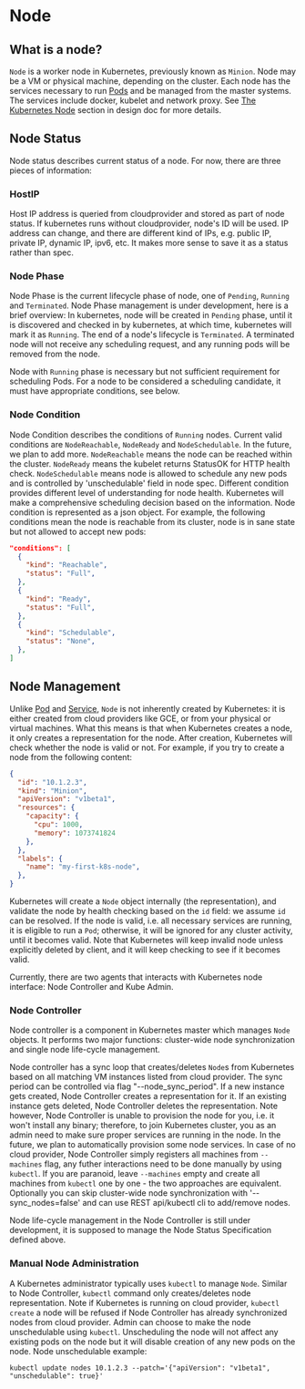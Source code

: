 # Node

## What is a node?

`Node` is a worker node in Kubernetes, previously known as `Minion`. Node
may be a VM or physical machine, depending on the cluster. Each node has
the services necessary to run [Pods](pods.md) and be managed from the master
systems. The services include docker, kubelet and network proxy. See
[The Kubernetes Node](../DESIGN.md#the-kubernetes-node) section in design
doc for more details.

## Node Status

Node status describes current status of a node. For now, there are three
pieces of information:

### HostIP

Host IP address is queried from cloudprovider and stored as part of node
status. If kubernetes runs without cloudprovider, node's ID will be used.
IP address can change, and there are different kind of IPs, e.g. public
IP, private IP, dynamic IP, ipv6, etc. It makes more sense to save it as
a status rather than spec.

### Node Phase

Node Phase is the current lifecycle phase of node, one of `Pending`,
`Running` and `Terminated`. Node Phase management is under development,
here is a brief overview: In kubernetes, node will be created in `Pending`
phase, until it is discovered and checked in by kubernetes, at which time,
kubernetes will mark it as `Running`. The end of a node's lifecycle is
`Terminated`. A terminated node will not receive any scheduling request,
and any running pods will be removed from the node.

Node with `Running` phase is necessary but not sufficient requirement for
scheduling Pods. For a node to be considered a scheduling candidate, it
must have appropriate conditions, see below.

### Node Condition
Node Condition describes the conditions of `Running` nodes. Current valid
conditions are `NodeReachable`, `NodeReady` and `NodeSchedulable`. In the
future, we plan to add more. `NodeReachable` means the node can be reached
within the cluster. `NodeReady` means the kubelet returns StatusOK for HTTP
health check. `NodeSchedulable` means node is allowed to schedule any new
pods and is controlled by 'unschedulable' field in node spec.
Different condition provides different level of understanding for node
health. Kubernetes will make a comprehensive scheduling decision based on the
information. Node condition is represented as a json object. For example, the
following conditions mean the node is reachable from its cluster, node is in
sane state but not allowed to accept new pods:
```json
"conditions": [
  {
    "kind": "Reachable",
    "status": "Full",
  },
  {
    "kind": "Ready",
    "status": "Full",
  },
  {
    "kind": "Schedulable",
    "status": "None",
  },
]
```

## Node Management

Unlike [Pod](pods.md) and [Service](services.md), `Node` is not inherently
created by Kubernetes: it is either created from cloud providers like GCE,
or from your physical or virtual machines. What this means is that when
Kubernetes creates a node, it only creates a representation for the node.
After creation, Kubernetes will check whether the node is valid or not.
For example, if you try to create a node from the following content:
```json
{
  "id": "10.1.2.3",
  "kind": "Minion",
  "apiVersion": "v1beta1",
  "resources": {
    "capacity": {
      "cpu": 1000,
      "memory": 1073741824
    },
  },
  "labels": {
    "name": "my-first-k8s-node",
  },
}
```

Kubernetes will create a `Node` object internally (the representation), and
validate the node by health checking based on the `id` field: we assume `id`
can be resolved. If the node is valid, i.e. all necessary services are running,
it is eligible to run a `Pod`; otherwise, it will be ignored for any cluster
activity, until it becomes valid. Note that Kubernetes will keep invalid node
unless explicitly deleted by client, and it will keep checking to see if it
becomes valid.

Currently, there are two agents that interacts with Kubernetes node interface:
Node Controller and Kube Admin.

### Node Controller

Node controller is a component in Kubernetes master which manages `Node`
objects. It performs two major functions: cluster-wide node synchronization
and single node life-cycle management.

Node controller has a sync loop that creates/deletes `Node`s from Kubernetes
based on all matching VM instances listed from cloud provider. The sync period
can be controlled via flag "--node_sync_period". If a new instance
gets created, Node Controller creates a representation for it. If an existing
instance gets deleted, Node Controller deletes the representation. Note however,
Node Controller is unable to provision the node for you, i.e. it won't install
any binary; therefore, to
join Kubernetes cluster, you as an admin need to make sure proper services are
running in the node. In the future, we plan to automatically provision some node
services. In case of no cloud provider, Node Controller simply registers all
machines from `--machines` flag, any futher interactions need to be done manually
by using `kubectl`. If you are paranoid, leave `--machines` empty and create all
machines from `kubectl` one by one - the two approaches are equivalent.
Optionally you can skip cluster-wide node synchronization with
'--sync_nodes=false' and can use REST api/kubectl cli to add/remove nodes.

Node life-cycle management in the Node Controller is still under development, it
is supposed to manage the Node Status Specification defined above.

### Manual Node Administration

A Kubernetes administrator typically uses `kubectl` to manage `Node`. Similar
to Node Controller, `kubectl` command only creates/deletes node representation.
Note if Kubernetes is running on cloud provider, `kubectl create` a node will
be refused if Node Controller has already synchronized nodes from cloud provider.
Admin can choose to make the node unschedulable using `kubectl`. Unscheduling the node
will not affect any existing pods on the node but it will disable creation of
any new pods on the node. Node unschedulable example:
```
kubectl update nodes 10.1.2.3 --patch='{"apiVersion": "v1beta1", "unschedulable": true}'
```
